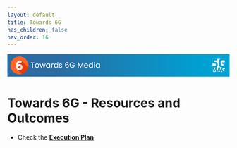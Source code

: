 ```yaml
---
layout: default
title: Towards 6G
has_children: false
nav_order: 16
---
```


<img src="../assets/images/Banner_6G.png" /> 

# Towards 6G - Resources and Outcomes

* Check the [**Execution Plan**](https://github.com/orgs/5G-MAG/projects/44/views/20)
